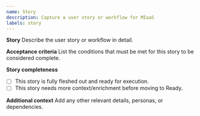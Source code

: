 ```yaml
---
name: Story
description: Capture a user story or workflow for MIaaS
labels: story
---
```


**Story**
Describe the user story or workflow in detail.

**Acceptance criteria**
List the conditions that must be met for this story to be considered complete.

**Story completeness**
- [ ] This story is fully fleshed out and ready for execution.
- [ ] This story needs more context/enrichment before moving to Ready.

**Additional context**
Add any other relevant details, personas, or dependencies.